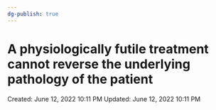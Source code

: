 ```yaml
---
dg-publish: true
---
```


# A physiologically futile treatment cannot reverse the underlying pathology of the patient

Created: June 12, 2022 10:11 PM
Updated: June 12, 2022 10:11 PM